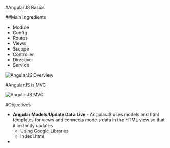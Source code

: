 #AngularJS Basics

##Main Ingredients
* Module
* Config
* Routes
* Views
* $scope
* Controller
* Directive
* Service

![AngularJS Overview](http://i39.photobucket.com/albums/e188/ahuimanu/AngularJSOverview_zpswsloarmz.png "AngularJS Overview")

#AngularJS is MVC

![AngularJS MVC](http://i39.photobucket.com/albums/e188/ahuimanu/angularjs_mvc_zpsrp7ya4fy.jpg "AngularJS MVC")

#Objectives

* **Angular Models Update Data Live** - AngularJS uses models and html templates for views and connects models data in the HTML view so that it instantly updates
  *  Using Google Libraries
  * index1.html
* 
